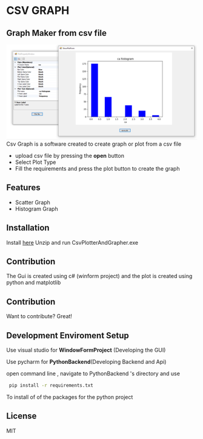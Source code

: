 # CSV GRAPH
## Graph Maker from csv file


![ScreenShot](ScreenShots/Screenshot_120.png)
Csv Graph is a software created to create graph or plot from a csv file

- upload csv file by pressing the **open** button
- Select Plot Type
- Fill the requirements and press the plot button to create the graph

## Features

- Scatter Graph
- Histogram Graph


## Installation


Install [here](https://drive.google.com/drive/folders/1l6OqOB2IzKvXarkO6kq6cMJ-UCG33QRA?usp=sharing)
Unzip and run CsvPlotterAndGrapher.exe

## Contribution

The Gui is created using c# (winform project) and the plot is created using python and matplotlib 

## Contribution

Want to contribute? Great!



## Development Enviroment Setup
Use visual studio for  **WindowFormProject** (Developing the GUI)

Use pycharm for **PythonBackend**(Developing Backend and Api)

open command line , navigate to PythonBackend 's directory and use

```sh
 pip install -r requirements.txt
```
To install of of the packages for the python project


## License

MIT



